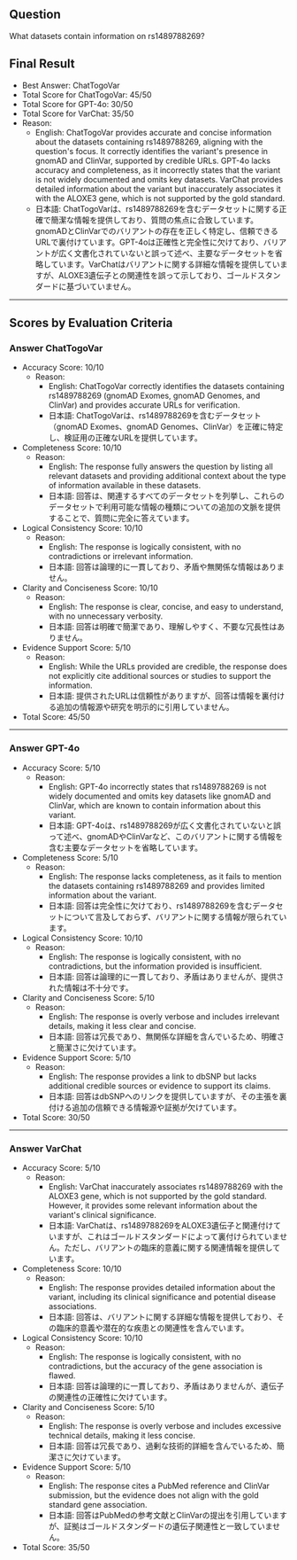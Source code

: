 ## Question

What datasets contain information on rs1489788269?

## Final Result

- Best Answer: ChatTogoVar
- Total Score for ChatTogoVar: 45/50
- Total Score for GPT-4o: 30/50
- Total Score for VarChat: 35/50
- Reason:
  - English: ChatTogoVar provides accurate and concise information about the datasets containing rs1489788269, aligning with the question's focus. It correctly identifies the variant's presence in gnomAD and ClinVar, supported by credible URLs. GPT-4o lacks accuracy and completeness, as it incorrectly states that the variant is not widely documented and omits key datasets. VarChat provides detailed information about the variant but inaccurately associates it with the ALOXE3 gene, which is not supported by the gold standard.
  - 日本語: ChatTogoVarは、rs1489788269を含むデータセットに関する正確で簡潔な情報を提供しており、質問の焦点に合致しています。gnomADとClinVarでのバリアントの存在を正しく特定し、信頼できるURLで裏付けています。GPT-4oは正確性と完全性に欠けており、バリアントが広く文書化されていないと誤って述べ、主要なデータセットを省略しています。VarChatはバリアントに関する詳細な情報を提供していますが、ALOXE3遺伝子との関連性を誤って示しており、ゴールドスタンダードに基づいていません。

---

## Scores by Evaluation Criteria

### Answer ChatTogoVar
- Accuracy Score: 10/10
  - Reason: 
    - English: ChatTogoVar correctly identifies the datasets containing rs1489788269 (gnomAD Exomes, gnomAD Genomes, and ClinVar) and provides accurate URLs for verification.
    - 日本語: ChatTogoVarは、rs1489788269を含むデータセット（gnomAD Exomes、gnomAD Genomes、ClinVar）を正確に特定し、検証用の正確なURLを提供しています。
- Completeness Score: 10/10
  - Reason: 
    - English: The response fully answers the question by listing all relevant datasets and providing additional context about the type of information available in these datasets.
    - 日本語: 回答は、関連するすべてのデータセットを列挙し、これらのデータセットで利用可能な情報の種類についての追加の文脈を提供することで、質問に完全に答えています。
- Logical Consistency Score: 10/10
  - Reason: 
    - English: The response is logically consistent, with no contradictions or irrelevant information.
    - 日本語: 回答は論理的に一貫しており、矛盾や無関係な情報はありません。
- Clarity and Conciseness Score: 10/10
  - Reason: 
    - English: The response is clear, concise, and easy to understand, with no unnecessary verbosity.
    - 日本語: 回答は明確で簡潔であり、理解しやすく、不要な冗長性はありません。
- Evidence Support Score: 5/10
  - Reason: 
    - English: While the URLs provided are credible, the response does not explicitly cite additional sources or studies to support the information.
    - 日本語: 提供されたURLは信頼性がありますが、回答は情報を裏付ける追加の情報源や研究を明示的に引用していません。
- Total Score: 45/50

---

### Answer GPT-4o
- Accuracy Score: 5/10
  - Reason: 
    - English: GPT-4o incorrectly states that rs1489788269 is not widely documented and omits key datasets like gnomAD and ClinVar, which are known to contain information about this variant.
    - 日本語: GPT-4oは、rs1489788269が広く文書化されていないと誤って述べ、gnomADやClinVarなど、このバリアントに関する情報を含む主要なデータセットを省略しています。
- Completeness Score: 5/10
  - Reason: 
    - English: The response lacks completeness, as it fails to mention the datasets containing rs1489788269 and provides limited information about the variant.
    - 日本語: 回答は完全性に欠けており、rs1489788269を含むデータセットについて言及しておらず、バリアントに関する情報が限られています。
- Logical Consistency Score: 10/10
  - Reason: 
    - English: The response is logically consistent, with no contradictions, but the information provided is insufficient.
    - 日本語: 回答は論理的に一貫しており、矛盾はありませんが、提供された情報は不十分です。
- Clarity and Conciseness Score: 5/10
  - Reason: 
    - English: The response is overly verbose and includes irrelevant details, making it less clear and concise.
    - 日本語: 回答は冗長であり、無関係な詳細を含んでいるため、明確さと簡潔さに欠けています。
- Evidence Support Score: 5/10
  - Reason: 
    - English: The response provides a link to dbSNP but lacks additional credible sources or evidence to support its claims.
    - 日本語: 回答はdbSNPへのリンクを提供していますが、その主張を裏付ける追加の信頼できる情報源や証拠が欠けています。
- Total Score: 30/50

---

### Answer VarChat
- Accuracy Score: 5/10
  - Reason: 
    - English: VarChat inaccurately associates rs1489788269 with the ALOXE3 gene, which is not supported by the gold standard. However, it provides some relevant information about the variant's clinical significance.
    - 日本語: VarChatは、rs1489788269をALOXE3遺伝子と関連付けていますが、これはゴールドスタンダードによって裏付けられていません。ただし、バリアントの臨床的意義に関する関連情報を提供しています。
- Completeness Score: 10/10
  - Reason: 
    - English: The response provides detailed information about the variant, including its clinical significance and potential disease associations.
    - 日本語: 回答は、バリアントに関する詳細な情報を提供しており、その臨床的意義や潜在的な疾患との関連性を含んでいます。
- Logical Consistency Score: 10/10
  - Reason: 
    - English: The response is logically consistent, with no contradictions, but the accuracy of the gene association is flawed.
    - 日本語: 回答は論理的に一貫しており、矛盾はありませんが、遺伝子の関連性の正確性に欠けています。
- Clarity and Conciseness Score: 5/10
  - Reason: 
    - English: The response is overly verbose and includes excessive technical details, making it less concise.
    - 日本語: 回答は冗長であり、過剰な技術的詳細を含んでいるため、簡潔さに欠けています。
- Evidence Support Score: 5/10
  - Reason: 
    - English: The response cites a PubMed reference and ClinVar submission, but the evidence does not align with the gold standard gene association.
    - 日本語: 回答はPubMedの参考文献とClinVarの提出を引用していますが、証拠はゴールドスタンダードの遺伝子関連性と一致していません。
- Total Score: 35/50